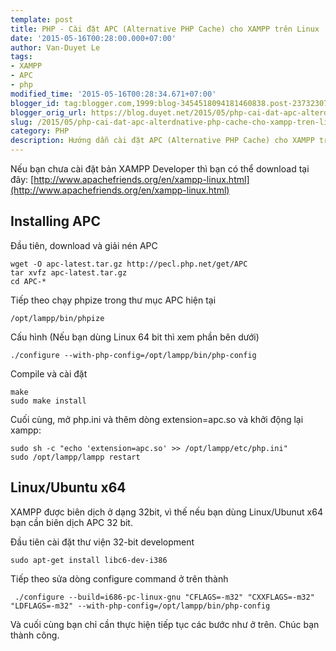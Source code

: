 ```yaml
---
template: post
title: PHP - Cài đặt APC (Alternative PHP Cache) cho XAMPP trên Linux
date: '2015-05-16T00:28:00.000+07:00'
author: Van-Duyet Le
tags:
- XAMPP
- APC
- php
modified_time: '2015-05-16T00:28:34.671+07:00'
blogger_id: tag:blogger.com,1999:blog-3454518094181460838.post-2373230749170862915
blogger_orig_url: https://blog.duyet.net/2015/05/php-cai-dat-apc-alterdnative-php-cache-cho-xampp-tren-linux.html
slug: /2015/05/php-cai-dat-apc-alterdnative-php-cache-cho-xampp-tren-linux.html
category: PHP
description: Hướng dẫn cài đặt APC (Alternative PHP Cache) cho XAMPP trên Linux
---
```


Nếu bạn chưa cài đặt bản XAMPP Developer thì bạn có thể download tại đây: [http://www.apachefriends.org/en/xampp-linux.html](http://www.apachefriends.org/en/xampp-linux.html)

## Installing APC ##

Đầu tiên, download và giải nén APC

```shell
wget -O apc-latest.tar.gz http://pecl.php.net/get/APC
tar xvfz apc-latest.tar.gz
cd APC-*
```

Tiếp theo chạy phpize trong thư mục APC hiện tại

```
/opt/lampp/bin/phpize
```

Cấu hình (Nếu bạn dùng Linux 64 bit thì xem phần bên dưới)

```
./configure --with-php-config=/opt/lampp/bin/php-config
```

Compile và cài đặt

```
make
sudo make install
```

Cuối cùng, mở php.ini và thêm dòng extension=apc.so và khởi động lại xampp:

```
sudo sh -c "echo 'extension=apc.so' >> /opt/lampp/etc/php.ini"
sudo /opt/lampp/lampp restart
```

## Linux/Ubuntu x64 ##
XAMPP được biên dịch ở dạng 32bit, vì thế nếu bạn dùng Linux/Ubunut x64 bạn cần biên dịch APC 32 bit.

Đầu tiên cài đặt thư viện 32-bit development

```
sudo apt-get install libc6-dev-i386
```

Tiếp theo sửa dòng configure command ở trên thành

```
 ./configure --build=i686-pc-linux-gnu "CFLAGS=-m32" "CXXFLAGS=-m32" "LDFLAGS=-m32" --with-php-config=/opt/lampp/bin/php-config
```

Và cuối cùng bạn chỉ cần thực hiện tiếp tục các bước như ở trên. Chúc bạn thành công.
